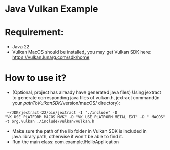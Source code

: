 # Java Vulkan Example  

# Requirement:  

* Java 22
* Vulkan MacOS should be installed, you may get Vulkan SDK here: https://vulkan.lunarg.com/sdk/home

# How to use it?

* (Optional, project has already have generated java files) Using jextract to generate corresponding java files of vulkan.h, jextract command(in your $pathToVulkanSDK/$version/macOS/ directory): 
```text
 ~/JDK/jextract-22/bin/jextract -I "./include" -D "VK_USE_PLATFORM_MACOS_MVK" -D "VK_USE_PLATFORM_METAL_EXT" -D "_MACOS" -t org.vulkan ./include/vulkan/vulkan.h
```
* Make sure the path of the lib folder in Vulkan SDK is included in java.library.path, otherwise it won't be able to find it.
* Run the main class: com.example.HelloApplication